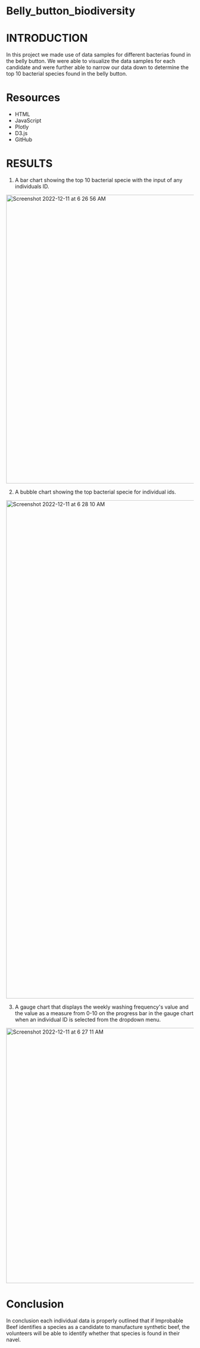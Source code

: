 # Belly_button_biodiversity

# INTRODUCTION
In this project we made use of data samples for different bacterias found in the belly button. We were able to visualize the data samples for each candidate and were further able to narrow our data down to determine the top 10 bacterial species found in the belly button.

# Resources

* HTML 
* JavaScript
* Plotly
* D3.js
* GitHub 

# RESULTS
1. A bar chart showing the top 10 bacterial specie with the input of any individuals ID.

<img width="776" alt="Screenshot 2022-12-11 at 6 26 56 AM" src="https://user-images.githubusercontent.com/109445468/206904047-faa0dfd8-a503-45c8-93ef-8b89a86144eb.png">

2. A bubble chart showing the top bacterial specie for individual ids.

<img width="1339" alt="Screenshot 2022-12-11 at 6 28 10 AM" src="https://user-images.githubusercontent.com/109445468/206904185-a043a3ce-0f5d-42f6-bce7-f6f10c4f9520.png">

3. A gauge chart that displays the weekly washing frequency's value and the value as a measure from 0-10 on the progress bar in the gauge chart when an individual ID is selected from the dropdown menu.

<img width="686" alt="Screenshot 2022-12-11 at 6 27 11 AM" src="https://user-images.githubusercontent.com/109445468/206904234-c9fd7967-c8aa-469b-91f5-4781f8cdcca6.png">


# Conclusion

In conclusion each individual data is properly outlined that if Improbable Beef identifies a species as a candidate to manufacture synthetic beef, the volunteers will be able to identify whether that species is found in their navel.
